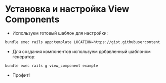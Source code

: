 # Установка и настройка View Components

- Используем готовый шаблон для настройки:

```sh
bundle exec rails app:template LOCATION=https://gist.githubusercontent.com/palkan/81165473b0543cfa7b187cffa3dda6ff/raw/1ad56ec242e21e69377dff245ee0ab57806c2123/template.rb
```

- Для создания компонентов используем добавленный шаблоном генератор:

```sh
bundle exec rails g view_component example
```

- Профит!
